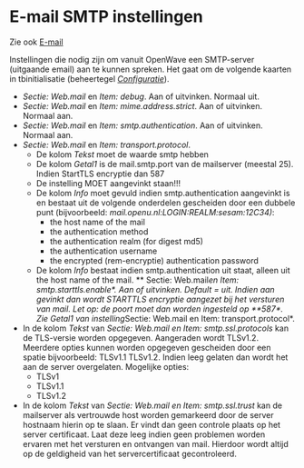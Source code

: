# E-mail SMTP instellingen

Zie ook [E-mail](/docs/functionaliteiten/email.md)

Instellingen die nodig zijn om vanuit OpenWave een SMTP-server (uitgaande email) aan te kunnen spreken. Het gaat om de volgende kaarten in tbinitialisatie (beheertegel _[Configuratie](/docs/instellen_inrichten/configuratie/README.md)_).

- _Sectie: Web.mail_ en _Item: debug_. Aan of uitvinken. Normaal uit.
- _Sectie: Web.mail_ en _Item: mime.address.strict_. Aan of uitvinken. Normaal aan.
- _Sectie: Web.mail_ en _Item: smtp.authentication_. Aan of uitvinken. Normaal aan.
- _Sectie: Web.mail_ en _Item: transport.protocol_.
  - De kolom _Tekst_ moet de waarde smtp hebben
  - De kolom _Getal1_ is de mail.smtp.port van de mailserver (meestal 25). Indien StartTLS encryptie dan 587
  - De instelling MOET aangevinkt staan!!!
  - De kolom _Info_ moet gevuld indien smtp.authentication aangevinkt is en bestaat uit de volgende onderdelen gescheiden door een dubbele punt (bijvoorbeeld: _mail.openu.nl:LOGIN:REALM:sesam:12C34)_:
    - the host name of the mail
    - the authentication method
    - the authentication realm (for digest md5)
    - the authentication username
    - the encrypted (rem-encryptie) authentication password
  - De kolom _Info_ bestaat indien smtp.authentication uit staat, alleen uit the host name of the mail.
    ** Sectie: Web.mail*en Item: _smtp.starttls.enable\*. Aan of uitvinken. Default = uit. Indien aan gevinkt dan wordt STARTTLS encryptie aangezet bij het versturen van mail. Let op: de poort moet dan worden ingesteld op **587\*_. Zie _Getal1_ van instelling*Sectie: Web.mail en Item: transport.protocol\*.
- In de kolom _Tekst_ van _Sectie: Web.mail en Item: smtp.ssl.protocols_ kan de TLS-versie worden opgegeven. Aangeraden wordt TLSv1.2. Meerdere opties kunnen worden opgegeven gescheiden door een spatie bijvoorbeeld: TLSv1.1 TLSv1.2. Indien leeg gelaten dan wordt het aan de server overgelaten. Mogelijke opties:
  - TLSv1
  - TLSv1.1
  - TLSv1.2
- In de kolom _Tekst_ van _Sectie: Web.mail en Item: smtp.ssl.trust_ kan de mailserver als vertrouwde host worden gemarkeerd door de server hostnaam hierin op te slaan. Er vindt dan geen controle plaats op het server certificaat. Laat deze leeg indien geen problemen worden ervaren met het versturen en ontvangen van mail. Hierdoor wordt altijd op de geldigheid van het servercertificaat gecontroleerd.
